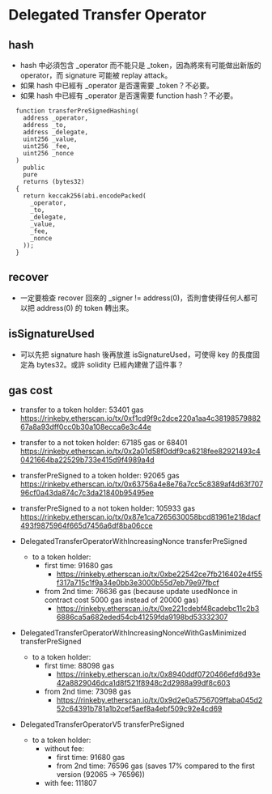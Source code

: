 # Delegated Transfer Operator

## hash
* hash 中必須包含 _operator 而不能只是 _token，因為將來有可能做出新版的 operator，而 signature 可能被 replay attack。
* 如果 hash 中已經有 _operator 是否還需要 _token？不必要。
* 如果 hash 中已經有 _operator 是否還需要 function hash？不必要。
```solidity
  function transferPreSignedHashing(
    address _operator,
    address _to,
    address _delegate,
    uint256 _value,
    uint256 _fee,
    uint256 _nonce
  )
    public
    pure
    returns (bytes32)
  {
    return keccak256(abi.encodePacked(
      _operator,
      _to,
      _delegate,
      _value,
      _fee,
      _nonce
    ));
  }
```

## recover
* 一定要檢查 recover 回來的 _signer != address(0)，否則會使得任何人都可以把 address(0) 的 token 轉出來。

## isSignatureUsed
* 可以先把 signature hash 後再放進 isSignatureUsed，可使得 key 的長度固定為 bytes32。或許 solidity 已經內建做了這件事？

## gas cost
* transfer to a token holder: 53401 gas
  https://rinkeby.etherscan.io/tx/0xf1cd9f9c2dce220a1aa4c3819857988267a8a93dff0cc0b30a108ecca6e3c44e
* transfer to a not token holder: 67185 gas or 68401
  https://rinkeby.etherscan.io/tx/0x2a01d58f0ddf9ca6218fee82921493c40421664ba22529b733e415d9f4989a4d

* transferPreSigned to a token holder: 92065 gas
  https://rinkeby.etherscan.io/tx/0x63756a4e8e76a7cc5c8389af4d63f70796cf0a43da874c7c3da21840b95495ee
* transferPreSigned to a not token holder: 105933 gas
  https://rinkeby.etherscan.io/tx/0x87e1ca7265630058bcd81961e218dacf493f9875964f665d7456a6df8ba06cce

* DelegatedTransferOperatorWithIncreasingNonce transferPreSigned
  * to a token holder:
    * first time: 91680 gas
      * https://rinkeby.etherscan.io/tx/0xbe22542ce7fb216402e4f55f317a715c1f9a34e0bb3e3000b55d7eb79e97fbcf
    * from 2nd time: 76636 gas (because update usedNonce in contract cost 5000 gas instead of 20000 gas)
      * https://rinkeby.etherscan.io/tx/0xe221cdebf48cadebc11c2b36886ca5a682eded54cb41259fda9198bd53332307

* DelegatedTransferOperatorWithIncreasingNonceWithGasMinimized transferPreSigned
  * to a token holder:
    * first time: 88098 gas
      * https://rinkeby.etherscan.io/tx/0x8940ddf0720466efd6d93e42a8829046dca1d8f521f8948c2d2988a99df8c603
    * from 2nd time: 73098 gas
      * https://rinkeby.etherscan.io/tx/0x9d2e0a5756709ffaba045d252c64391b781a1b2cef5aef8a4ebf509c92e4cd69

* DelegatedTransferOperatorV5 transferPreSigned
  * to a token holder:
    * without fee:
      * first time: 91680 gas
      * from 2nd time: 76596 gas (saves 17% compared to the first version (92065 -> 76596))
    * with fee: 111807
